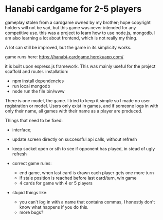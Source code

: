 Hanabi cardgame for 2-5 players
======
gameplay stolen from a cardgame owned by my brother; hope copyright holders will not be sad, but this game was never intended for any competitive use.
this was a project to learn how to use node.js, mongodb. I am also learning a lot about frontend, which is not really my thing. 

A lot can still be improved, but the game in its simplicity works.

game runs here: https://hanabi-cardgame.herokuapp.com/

it is built upon express.js framework. This was mainly useful for the project scaffold and router. 
installation:
- npm install dependencies 
- run local mongodb 
- node run the file bin/www

There is one model, the game. I tried to keep it simple so I made no user registration or model. Users only exist in games, and if someone logs in with only their name, all games with their name as a player are produced.

Things that need to be fixed:
- interface; 
 - update screen directly on successful api calls, without refresh
 - keep socket open or sth to see if opponent has played, in stead of ugly refresh
 
- correct game rules:
  - end game, when last card is drawn each player gets one more turn
  - if stale position is reached before last card/turn, win game
  - 4 cards for game with 4 or 5 players

- stupid things like:
  - you can't log in with a name that contains commas, I honestly don't know what happens if you do this. 
  - more bugs? 

